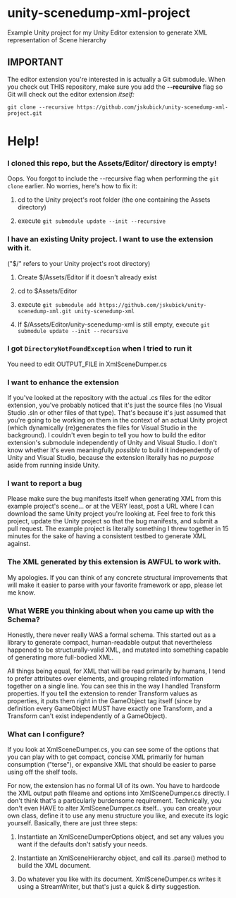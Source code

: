 # unity-scenedump-xml-project
Example Unity project for my Unity Editor extension to generate XML representation of Scene hierarchy

## IMPORTANT

The editor extension you're interested in is actually a Git submodule. When you check out THIS repository, make sure you add the **--recursive** flag so Git will check out the editor extension *itself:*

`git clone --recursive https://github.com/jskubick/unity-scenedump-xml-project.git`




# Help!

### I cloned this repo, but the Assets/Editor/ directory is empty!

Oops. You forgot to include the --recursive flag when performing the `git clone` earlier. No worries, here's how to fix it:

1. cd to the Unity project's root folder (the one containing the Assets directory)

2. execute `git submodule update --init --recursive`

### I have an existing Unity project. I want to use the extension with it.

("$/" refers to your Unity project's root directory)

1. Create $/Assets/Editor if it doesn't already exist

2. cd to $Assets/Editor

3. execute `git submodule add https://github.com/jskubick/unity-scenedump-xml.git unity-scenedump-xml`

4. If $/Assets/Editor/unity-scenedump-xml is still empty, execute `git submodule update --init --recursive`

### I got `DirectoryNotFoundException` when I tried to run it

You need to edit OUTPUT_FILE in XmlSceneDumper.cs

### I want to enhance the extension

If you've looked at the repository with the actual .cs files for the editor extension, you've probably noticed that it's just the source files (no Visual Studio .sln or other files of that type). That's because it's just assumed that you're going to be working on them in the context of an actual Unity project (which dynamically (re)generates the files for Visual Studio in the background). I couldn't even begin to tell you how to build the editor extension's submodule independently of Unity and Visual Studio. I don't know whether it's even meaningfully *possible* to build it independently of Unity and Visual Studio, because the extension literally has no *purpose* aside from running inside Unity.

### I want to report a bug

Please make sure the bug manifests itself when generating XML from this example project's scene... or at the VERY least, post a URL where I can download the same Unity project you're looking at. Feel free to fork this project, update the Unity project so that the bug manifests, and submit a pull request. The example project is literally something I threw together in 15 minutes for the sake of having a consistent testbed to generate XML against.

### The XML generated by this extension is AWFUL to work with.

My apologies. If you can think of any concrete structural improvements that will make it easier to parse with your favorite framework or app, please let me know. 


### What WERE you thinking about when you came up with the Schema?

Honestly, there never really WAS a formal schema. This started out as a library to generate compact, human-readable output that nevertheless happened to be structurally-valid XML, and mutated into something capable of generating more full-bodied XML.

All things being equal, for XML that will be read primarily by humans, I tend to prefer attributes over elements, and grouping related information together on a single line. You can see this in the way I handled Transform properties. If you tell the extension to render Transform values as properties, it puts them right in the GameObject tag itself (since by definition every GameObject MUST have exactly one Transform, and a Transform can't exist independently of a GameObject).


### What can I configure?

If you look at XmlSceneDumper.cs, you can see some of the options that you can play with to get compact, concise XML primarily for human consumption ("terse"), or expansive XML that should be easier to parse using off the shelf tools.

For now, the extension has no formal UI of its own. You have to hardcode the XML output path fileame and options into XmlSceneDumper.cs directly. I don't think that's a particularly burdensome requirement. Technically, you don't even HAVE to alter XmlSceneDumper.cs itself... you can create your own class, define it to use any menu structure you like, and execute its logic yourself. Basically, there are just three steps:

1. Instantiate an XmlSceneDumperOptions object, and set any values you want if the defaults don't satisfy your needs. 

2. Instantiate an XmlSceneHierarchy object, and call its .parse() method to build the XML document.

3. Do whatever you like with its document. XmlSceneDumper.cs writes it using a StreamWriter, but that's just a quick & dirty suggestion. 